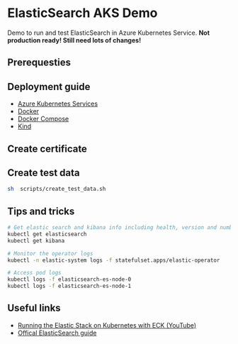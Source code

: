 # ElasticSearch AKS Demo

Demo to run and test ElasticSearch in Azure Kubernetes Service. **Not production ready! Still need lots of changes!**

## Prerequesties

## Deployment guide
* [Azure Kubernetes Services](https://github.com/MarkoMajamaki/ElasticSearch-Demo/tree/main/deploy/azure)
* [Docker](https://github.com/MarkoMajamaki/ElasticSearch-Demo/tree/main/deploy/docker)
* [Docker Compose](https://github.com/MarkoMajamaki/ElasticSearch-Demo/tree/main/deploy/docker-compose)
* [Kind](https://github.com/MarkoMajamaki/ElasticSearch-Demo/tree/main/deploy/kind)

## Create certificate

## Create test data
```bash
sh  scripts/create_test_data.sh
```

## Tips and tricks
```bash
# Get elastic search and kibana info including health, version and number of nodes
kubectl get elasticsearch
kubectl get kibana

# Monitor the operator logs
kubectl -n elastic-system logs -f statefulset.apps/elastic-operator

# Access pod logs
kubectl logs -f elasticsearch-es-node-0
kubectl logs -f elasticsearch-es-node-1
```
## Useful links
* [Running the Elastic Stack on Kubernetes with ECK (YouTube)](https://www.youtube.com/watch?v=Wf6E3vkvEFM)
* [Offical ElasticSearch guide](https://www.elastic.co/guide/en/cloud-on-k8s/1.9/k8s-overview.html)